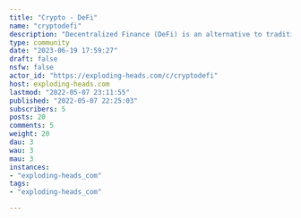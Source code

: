```yaml
---
title: "Crypto - DeFi" 
name: "cryptodefi"
description: "Decentralized Finance (DeFi) is an alternative to traditional financial services. More specifically, DeFi consists of smart contracts, which, in turn, power decentralized applications (DApps) and protocols. Many of the initial DeFi applications were built on Ethereum, and the majority of the ecosystem’s total value locked (TVL) remains concentrated there. Here are some of the ways people are engaging with DeFi today: - Lending: Lend out your crypto and earn interest and rewards every minute - not once per month.- Getting a loan: Obtain a loan instantly without filling in paperwork, including extremely short-term “flash loans” that traditional financial institutions don’t offer.- Trading: Make peer-to-peer trades of certain crypto assets — as if you could buy and sell stocks without any kind of brokerage.- Saving for the future: Put some of your crypto into savings account alternatives and earn better interest rates than you’d typically get from a bank. - Buying derivatives: Make long or short bets on certain assets. Think of these as the crypto version of stock options or futures contracts. **WARNING:**Investing in NFTs, cryptocurrencies and other Initial Coin Offerings (“ICOs”) is highly risky and speculative, and these links and discussions are not recommendations by Exploding Heads or the writer to invest in NFTs, cryptocurrencies or other ICOs. Since each individual's situation is unique, a qualified professional should always be consulted before making any financial decisions. Exploding Heads makes no representations or warranties as to the accuracy or timeliness of the information contained herein."
type: community
date: "2023-06-19 17:59:27"
draft: false
nsfw: false
actor_id: "https://exploding-heads.com/c/cryptodefi"
host: exploding-heads.com
lastmod: "2022-05-07 23:11:55"
published: "2022-05-07 22:25:03"
subscribers: 5
posts: 20
comments: 5
weight: 20
dau: 3
wau: 3
mau: 3
instances:
- "exploding-heads_com"
tags: 
- "exploding-heads_com"

---
```


